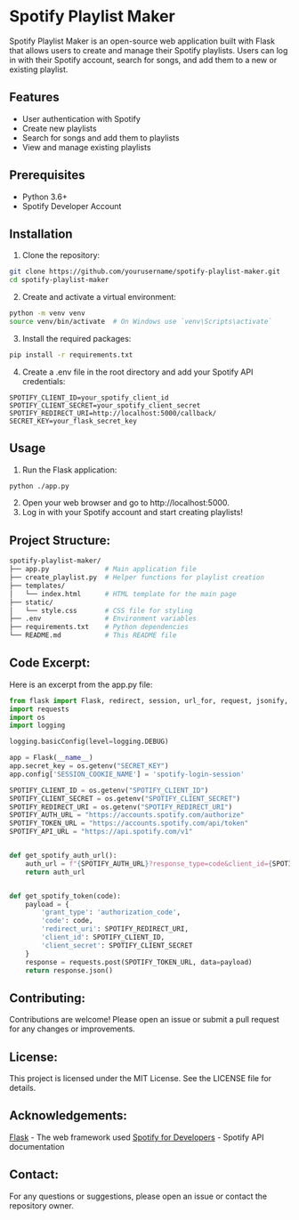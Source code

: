 # Spotify Playlist Maker

Spotify Playlist Maker is an open-source web application built with Flask that allows users to create and manage their Spotify playlists. Users can log in with their Spotify account, search for songs, and add them to a new or existing playlist.

## Features

- User authentication with Spotify
- Create new playlists
- Search for songs and add them to playlists
- View and manage existing playlists

## Prerequisites

- Python 3.6+
- Spotify Developer Account

## Installation

1. Clone the repository:

```bash
git clone https://github.com/yourusername/spotify-playlist-maker.git
cd spotify-playlist-maker
```
2. Create and activate a virtual environment:

```bash
python -m venv venv
source venv/bin/activate  # On Windows use `venv\Scripts\activate`
```

3. Install the required packages:

```bash
pip install -r requirements.txt
```

4. Create a .env file in the root directory and add your Spotify API credentials:

```env
SPOTIFY_CLIENT_ID=your_spotify_client_id
SPOTIFY_CLIENT_SECRET=your_spotify_client_secret
SPOTIFY_REDIRECT_URI=http://localhost:5000/callback/
SECRET_KEY=your_flask_secret_key
```

## Usage

1. Run the Flask application:

```bash
python ./app.py
```

2. Open your web browser and go to http://localhost:5000.
3. Log in with your Spotify account and start creating playlists!

## Project Structure:

```bash
spotify-playlist-maker/
├── app.py              # Main application file
├── create_playlist.py  # Helper functions for playlist creation
├── templates/
│   └── index.html      # HTML template for the main page
├── static/
│   └── style.css       # CSS file for styling
├── .env                # Environment variables
├── requirements.txt    # Python dependencies
└── README.md           # This README file
```

## Code Excerpt:

Here is an excerpt from the app.py file:

```python
from flask import Flask, redirect, session, url_for, request, jsonify, render_template
import requests
import os
import logging

logging.basicConfig(level=logging.DEBUG)

app = Flask(__name__)
app.secret_key = os.getenv("SECRET_KEY")
app.config['SESSION_COOKIE_NAME'] = 'spotify-login-session'

SPOTIFY_CLIENT_ID = os.getenv("SPOTIFY_CLIENT_ID")
SPOTIFY_CLIENT_SECRET = os.getenv("SPOTIFY_CLIENT_SECRET")
SPOTIFY_REDIRECT_URI = os.getenv("SPOTIFY_REDIRECT_URI")
SPOTIFY_AUTH_URL = "https://accounts.spotify.com/authorize"
SPOTIFY_TOKEN_URL = "https://accounts.spotify.com/api/token"
SPOTIFY_API_URL = "https://api.spotify.com/v1"


def get_spotify_auth_url():
    auth_url = f"{SPOTIFY_AUTH_URL}?response_type=code&client_id={SPOTIFY_CLIENT_ID}&redirect_uri={SPOTIFY_REDIRECT_URI}&scope=playlist-modify-private"
    return auth_url


def get_spotify_token(code):
    payload = {
        'grant_type': 'authorization_code',
        'code': code,
        'redirect_uri': SPOTIFY_REDIRECT_URI,
        'client_id': SPOTIFY_CLIENT_ID,
        'client_secret': SPOTIFY_CLIENT_SECRET
    }
    response = requests.post(SPOTIFY_TOKEN_URL, data=payload)
    return response.json()
```

## Contributing:
Contributions are welcome! Please open an issue or submit a pull request for any changes or improvements.

## License:
This project is licensed under the MIT License. See the LICENSE file for details.

## Acknowledgements:
[Flask](https://flask.palletsprojects.com/) - The web framework used
[Spotify for Developers](https://developer.spotify.com/) - Spotify API documentation

## Contact:
For any questions or suggestions, please open an issue or contact the repository owner.
